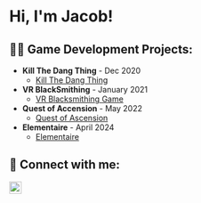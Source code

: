 <h1>Hi, I'm Jacob!</h1>

<h2>👨‍💻 Game Development Projects:</h2>

- <b>Kill The Dang Thing</b> - Dec 2020
  - [Kill The Dang Thing](https://github.com/Joitri/KillTheDangThing)
- <b>VR BlackSmithing</b> - January 2021
  - [VR Blacksmithing Game](https://github.com/Joitri/VRBlackSmithingGame)
- <b>Quest of Accension</b> - May 2022
  - [Quest of Ascension](https://github.com/Joitri/QuestOfAscension/tree/main)
- <b>Elementaire</b> - April 2024
  - [Elementaire](https://github.com/Joitri/Elementaire_Profile)

<h2> 🤳 Connect with me:</h2>

[<img align="left" alt="JacobBellamy | LinkedIn" width="22px" src="https://cdn.jsdelivr.net/npm/simple-icons@v3/icons/linkedin.svg" />][linkedin]

[linkedin]: https://www.linkedin.com/in/jacob-bellamy-1470a4230/

<!--
**joshmadakor1/joshmadakor1** is a ✨ _special_ ✨ repository because its `README.md` (this file) appears on your GitHub profile.

Here are some ideas to get you started:

- 🔭 I’m currently working on ...
- 🌱 I’m currently learning ...
- 👯 I’m looking to collaborate on ...
- 🤔 I’m looking for help with ...
- 💬 Ask me about ...
- 📫 How to reach me: ...
- 😄 Pronouns: ...
- ⚡ Fun fact: ...
-->

